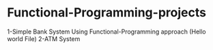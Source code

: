 # Functional-Programming-projects 
1-Simple Bank System Using Functional-Programming approach (Hello world File)
2-ATM System
